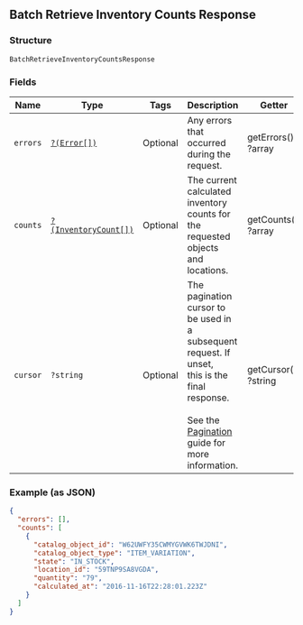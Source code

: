 ## Batch Retrieve Inventory Counts Response

### Structure

`BatchRetrieveInventoryCountsResponse`

### Fields

| Name | Type | Tags | Description | Getter | Setter |
|  --- | --- | --- | --- | --- | --- |
| `errors` | [`?(Error[])`](/doc/models/error.md) | Optional | Any errors that occurred during the request. | getErrors(): ?array | setErrors(?array errors): void |
| `counts` | [`?(InventoryCount[])`](/doc/models/inventory-count.md) | Optional | The current calculated inventory counts for the requested objects<br>and locations. | getCounts(): ?array | setCounts(?array counts): void |
| `cursor` | `?string` | Optional | The pagination cursor to be used in a subsequent request. If unset,<br>this is the final response.<br><br>See the [Pagination](https://developer.squareup.com/docs/working-with-apis/pagination) guide for more information. | getCursor(): ?string | setCursor(?string cursor): void |

### Example (as JSON)

```json
{
  "errors": [],
  "counts": [
    {
      "catalog_object_id": "W62UWFY35CWMYGVWK6TWJDNI",
      "catalog_object_type": "ITEM_VARIATION",
      "state": "IN_STOCK",
      "location_id": "59TNP9SA8VGDA",
      "quantity": "79",
      "calculated_at": "2016-11-16T22:28:01.223Z"
    }
  ]
}
```

